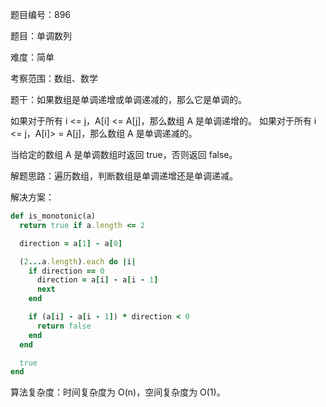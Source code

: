 题目编号：896

题目：单调数列

难度：简单

考察范围：数组、数学

题干：如果数组是单调递增或单调递减的，那么它是单调的。

如果对于所有 i <= j，A[i] <= A[j]，那么数组 A 是单调递增的。 如果对于所有 i <= j，A[i]> = A[j]，那么数组 A 是单调递减的。

当给定的数组 A 是单调数组时返回 true，否则返回 false。

解题思路：遍历数组，判断数组是单调递增还是单调递减。

解决方案：

```ruby
def is_monotonic(a)
  return true if a.length <= 2

  direction = a[1] - a[0]

  (2...a.length).each do |i|
    if direction == 0
      direction = a[i] - a[i - 1]
      next
    end

    if (a[i] - a[i - 1]) * direction < 0
      return false
    end
  end

  true
end
```

算法复杂度：时间复杂度为 O(n)，空间复杂度为 O(1)。